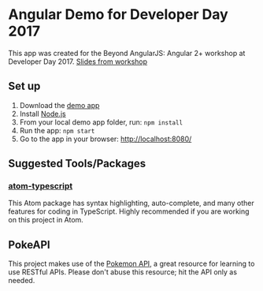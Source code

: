# Angular Demo for Developer Day 2017

This app was created for the Beyond AngularJS: Angular 2+ workshop at Developer Day 2017. [Slides from workshop]( https://docs.google.com/presentation/d/1t8omq2U09pUpCN9-PCH_51qsXWq30-XXAVXF7UgPe4k/edit?usp=sharing)

## Set up
1. Download the [demo app]( https://github.com/amyrhsieh/angular-devday-demo)
2. Install [Node.js](https://nodejs.org/en/download/)
3. From your local demo app folder, run: `npm install`
4. Run the app: `npm start`
5. Go to the app in your browser: [http://localhost:8080/](http://localhost:8080/)

## Suggested Tools/Packages

### [atom-typescript](https://atom.io/packages/atom-typescript)
This Atom package has syntax highlighting, auto-complete, and many other features for coding in TypeScript. Highly recommended if you are working on this project in Atom.

## PokeAPI
This project makes use of the [Pokemon API](https://pokeapi.co/), a great resource for learning to use RESTful APIs. Please don't abuse this resource; hit the API only as needed.
